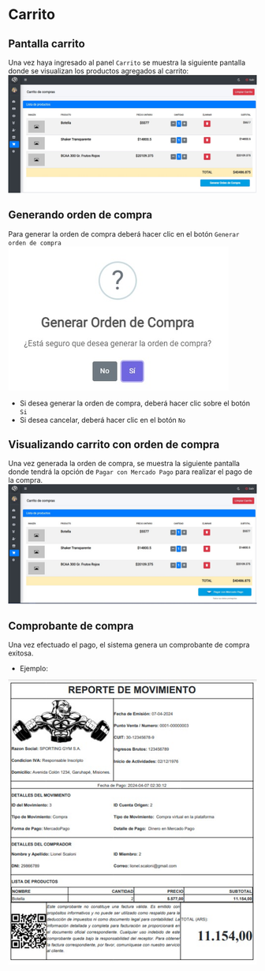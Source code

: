 # Carrito
## Pantalla carrito
Una vez haya ingresado al panel `Carrito` se muestra la siguiente pantalla donde se visualizan los productos agregados al carrito:
![Imagen de carrito.](../../img/usuario/carrito.jpg "Pantalla de carrito.")

## Generando orden de compra
Para generar la orden de compra deberá hacer clic en el botón `Generar orden de compra`
![Imagen de carrito.](../../img/usuario/alerta_oc.jpg "Pantalla de carrito.")

* Si desea generar la orden de compra, deberá hacer clic sobre el botón `Si`
* Si desea cancelar, deberá hacer clic en el botón `No`
## Visualizando carrito con orden de compra
Una vez generada la orden de compra, se muestra la siguiente pantalla donde tendrá la opción de `Pagar con Mercado Pago` para realizar el pago de la compra.
![Imagen de carrito.](../../img/usuario/pagar_mp.jpg "Pantalla de carrito.")

## Comprobante de compra
Una vez efectuado el pago, el sistema genera un comprobante de compra exitosa. 

* Ejemplo:

![Imagen de carrito.](../../img/usuario/compr_c.jpg "Pantalla de carrito.")